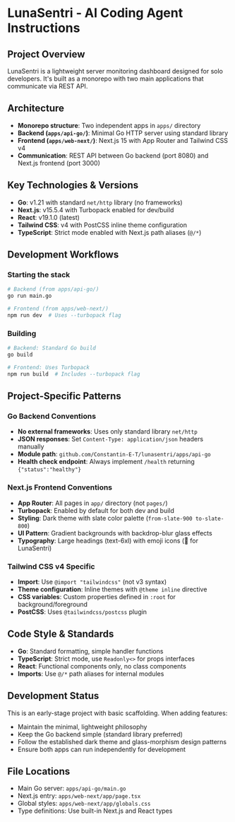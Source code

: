 # LunaSentri - AI Coding Agent Instructions

## Project Overview

LunaSentri is a lightweight server monitoring dashboard designed for solo developers. It's built as a monorepo with two main applications that communicate via REST API.

## Architecture

- **Monorepo structure**: Two independent apps in `apps/` directory
- **Backend (`apps/api-go/`)**: Minimal Go HTTP server using standard library
- **Frontend (`apps/web-next/`)**: Next.js 15 with App Router and Tailwind CSS v4
- **Communication**: REST API between Go backend (port 8080) and Next.js frontend (port 3000)

## Key Technologies & Versions

- **Go**: v1.21 with standard `net/http` library (no frameworks)
- **Next.js**: v15.5.4 with Turbopack enabled for dev/build
- **React**: v19.1.0 (latest)
- **Tailwind CSS**: v4 with PostCSS inline theme configuration
- **TypeScript**: Strict mode enabled with Next.js path aliases (`@/*`)

## Development Workflows

### Starting the stack

```bash
# Backend (from apps/api-go/)
go run main.go

# Frontend (from apps/web-next/)
npm run dev  # Uses --turbopack flag
```

### Building

```bash
# Backend: Standard Go build
go build

# Frontend: Uses Turbopack
npm run build  # Includes --turbopack flag
```

## Project-Specific Patterns

### Go Backend Conventions

- **No external frameworks**: Uses only standard library `net/http`
- **JSON responses**: Set `Content-Type: application/json` headers manually
- **Module path**: `github.com/Constantin-E-T/lunasentri/apps/api-go`
- **Health check endpoint**: Always implement `/health` returning `{"status":"healthy"}`

### Next.js Frontend Conventions

- **App Router**: All pages in `app/` directory (not `pages/`)
- **Turbopack**: Enabled by default for both dev and build
- **Styling**: Dark theme with slate color palette (`from-slate-900 to-slate-800`)
- **UI Pattern**: Gradient backgrounds with backdrop-blur glass effects
- **Typography**: Large headings (text-6xl) with emoji icons (🌙 for LunaSentri)

### Tailwind CSS v4 Specific

- **Import**: Use `@import "tailwindcss"` (not v3 syntax)
- **Theme configuration**: Inline themes with `@theme inline` directive
- **CSS variables**: Custom properties defined in `:root` for background/foreground
- **PostCSS**: Uses `@tailwindcss/postcss` plugin

## Code Style & Standards

- **Go**: Standard formatting, simple handler functions
- **TypeScript**: Strict mode, use `Readonly<>` for props interfaces
- **React**: Functional components only, no class components
- **Imports**: Use `@/*` path aliases for internal modules

## Development Status

This is an early-stage project with basic scaffolding. When adding features:

- Maintain the minimal, lightweight philosophy
- Keep the Go backend simple (standard library preferred)
- Follow the established dark theme and glass-morphism design patterns
- Ensure both apps can run independently for development

## File Locations

- Main Go server: `apps/api-go/main.go`
- Next.js entry: `apps/web-next/app/page.tsx`
- Global styles: `apps/web-next/app/globals.css`
- Type definitions: Use built-in Next.js and React types
